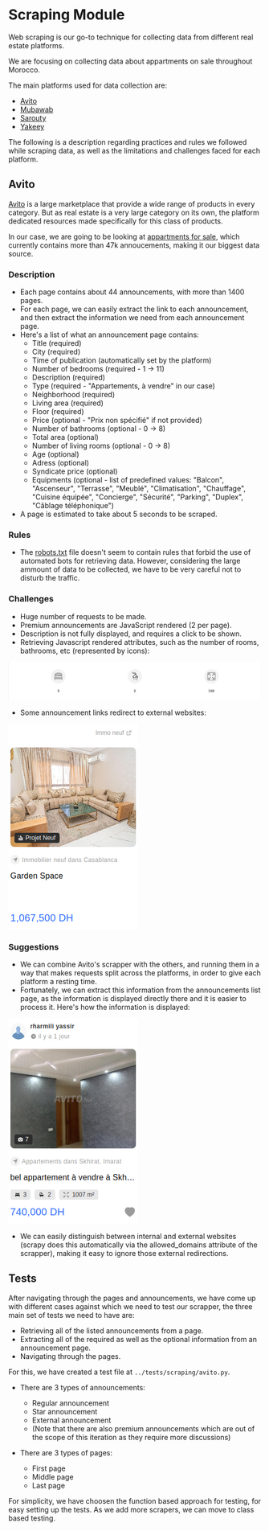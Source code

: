 # Scraping Module

Web scraping is our go-to technique for collecting data from different real estate platforms.

We are focusing on collecting data about appartments on sale throughout Morocco.

The main platforms used for data collection are:

- [Avito](https://www.avito.ma/)
- [Mubawab](https://www.mubawab.ma/)
- [Sarouty](https://www.sarouty.ma/)
- [Yakeey](https://yakeey.com/fr-ma)

The following is a description regarding practices and rules we followed while scraping data, as well as the limitations and challenges faced for each platform.

## Avito

[Avito](https://www.avito.ma/) is a large marketplace that provide a wide range of products in every category. But as real estate is a very large category on its own, the platform dedicated resources made specifically for this class of products.

In our case, we are going to be looking at [appartments for sale](https://www.avito.ma/fr/maroc/appartements-%C3%A0_vendre), which currently contains more than 47k annoucements, making it our biggest data source.

### Description

- Each page contains about 44 announcements, with more than 1400 pages.
- For each page, we can easily extract the link to each announcement, and then extract the information we need from each announcement page.
- Here's a list of what an announcement page contains:
  - Title (required)
  - City (required)
  - Time of publication (automatically set by the platform)
  - Number of bedrooms (required - 1 -> 11)
  - Description (required)
  - Type (required - "Appartements, à vendre" in our case)
  - Neighborhood (required)
  - Living area (required)
  - Floor (required)
  - Price (optional - "Prix non spécifié" if not provided)
  - Number of bathrooms (optional - 0 -> 8)
  - Total area (optional)
  - Number of living rooms (optional - 0 -> 8)
  - Age (optional)
  - Adress (optional)
  - Syndicate price (optional)
  - Equipments (optional - list of predefined values: "Balcon", "Ascenseur", "Terrasse",  "Meublé", "Climatisation", "Chauffage", "Cuisine équipée", "Concierge", "Sécurité", "Parking", "Duplex", "Câblage téléphonique")
- A page is estimated to take about 5 seconds to be scraped.

### Rules

- The [robots.txt](https://www.avito.ma/robots.txt) file doesn't seem to contain rules that forbid the use of automated bots for retrieving data. However, considering the large ammount of data to be collected, we have to be very careful not to disturb the traffic.

### Challenges

- Huge number of requests to be made.
- Premium announcements are JavaScript rendered (2 per page).
- Description is not fully displayed, and requires a click to be shown.
- Retrieving Javascript rendered attributes, such as the number of rooms, bathrooms, etc (represented by icons):

![JS rendered](../images/avito_js_rendered.png)

- Some announcement links redirect to external websites:

![External redirection](../images/avito_external_redirection.png)

### Suggestions

- We can combine Avito's scrapper with the others, and running them in a way that makes requests split across the platforms, in order to give each platform a resting time.
- Fortunately, we can extract this information from the announcements list page, as the information is displayed directly there and it is easier to process it. Here's how the information is displayed:

![JS rendered](../images/avito_announcement_list.png)

- We can easily distinguish between internal and external websites (scrapy does this automatically via the allowed_domains attribute of the scrapper), making it easy to ignore those external redirections.

## Tests

After navigating through the pages and announcements, we have come up with different cases against which we need to test our scrapper, the three main set of tests we need to have are:

- Retrieving all of the listed announcements from a page.
- Extracting all of the required as well as the optional information from an announcement page.
- Navigating through the pages.

For this, we have created a test file at `../tests/scraping/avito.py`.

- There are 3 types of announcements:
  - Regular announcement
  - Star announcement
  - External announcement
  - (Note that there are also premium announcements which are out of the scope of this iteration as they require more discussions)

- There are 3 types of pages:
  - First page
  - Middle page
  - Last page

For simplicity, we have choosen the function based approach for testing, for easy setting up the tests. As we add more scrapers, we can move to class based testing.
